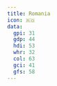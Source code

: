 ```yaml
---
title: Romania
icon: 🇷🇴
data:
  gpi: 31
  gdp: 44
  hdi: 53
  whr: 32
  col: 63
  gci: 41
  gfs: 58
---
```

